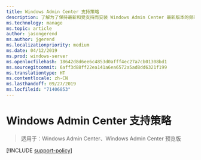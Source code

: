 ```yaml
---
title: Windows Admin Center 支持策略
description: 了解为了保持最新和受支持而安装 Windows Admin Center 最新版本的频率。
ms.technology: manage
ms.topic: article
author: jasongerend
ms.author: jgerend
ms.localizationpriority: medium
ms.date: 04/12/2019
ms.prod: windows-server
ms.openlocfilehash: 18642d8d6ee6c4853d0afff4ec27a7cb01308bd1
ms.sourcegitcommit: 6aff3d88ff22ea141a6ea6572a5ad8dd6321f199
ms.translationtype: HT
ms.contentlocale: zh-CN
ms.lasthandoff: 09/27/2019
ms.locfileid: "71406853"
---
```

# <a name="windows-admin-center-support-policy"></a>Windows Admin Center 支持策略

>适用于：Windows Admin Center、Windows Admin Center 预览版

[!INCLUDE [support-policy](../includes/support-policy.md)]